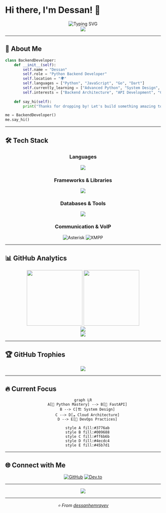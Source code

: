 # Hi there, I'm Dessan! 👋

<div align="center">
  <img src="https://readme-typing-svg.herokuapp.com?font=Fira+Code&size=32&duration=2800&pause=2000&color=A9FEF7&center=true&vCenter=true&width=940&lines=Backend+Developer;Python+Enthusiast;Open+Source+Contributor;Always+Learning+New+Technologies" alt="Typing SVG" />
</div>

<div align="center">
  <img src="https://komarev.com/ghpvc/?username=dessanhemrayev&style=for-the-badge&color=0891b2&labelColor=1c1917" />
</div>

---

## 🚀 About Me

```python
class BackendDeveloper:
    def __init__(self):
        self.name = "Dessan"
        self.role = "Python Backend Developer"
        self.location = "🌍"
        self.languages = ["Python", "JavaScript", "Go", "Dart"]
        self.currently_learning = ["Advanced Python", "System Design", "DevOps"]
        self.interests = ["Backend Architecture", "API Development", "Cloud Computing"]
    
    def say_hi(self):
        print("Thanks for dropping by! Let's build something amazing together.")

me = BackendDeveloper()
me.say_hi()
```

---

## 🛠️ Tech Stack

<div align="center">

### Languages
<p>
  <img src="https://skillicons.dev/icons?i=python,js,go,dart,bash,html" />
</p>

### Frameworks & Libraries
<p>
  <img src="https://skillicons.dev/icons?i=fastapi,django,flutter" />
</p>

### Databases & Tools
<p>
  <img src="https://skillicons.dev/icons?i=postgresql,git,docker,aws,linux" />
</p>

### Communication & VoIP
<p>
  <img src="https://img.shields.io/badge/Asterisk-FF6600?style=for-the-badge&logo=asterisk&logoColor=white" alt="Asterisk" />
  <img src="https://img.shields.io/badge/XMPP-007BFF?style=for-the-badge&logo=xmpp&logoColor=white" alt="XMPP" />
</p>

</div>

---

## 📊 GitHub Analytics

<div align="center">
  <img height="180em" src="https://github-readme-stats.vercel.app/api?username=dessanhemrayev&show_icons=true&theme=tokyonight&include_all_commits=true&count_private=true&hide_border=true"/>
  <img height="180em" src="https://github-readme-stats.vercel.app/api/top-langs/?username=dessanhemrayev&layout=compact&langs_count=8&theme=tokyonight&hide_border=true"/>
</div>

<div align="center">
  <img src="https://github-readme-streak-stats.herokuapp.com/?user=dessanhemrayev&theme=tokyonight&hide_border=true" />
</div>


<div align="center">
  <img src="https://github-readme-activity-graph.vercel.app/graph?username=dessanhemrayev&theme=tokyo-night&hide_border=true&area=true" />
</div>

---

## 🏆 GitHub Trophies

<div align="center">
  <img src="https://github-profile-trophy.vercel.app/?username=dessanhemrayev&theme=tokyonight&no-frame=true&no-bg=true&margin-w=4&row=1" />
</div>

---

## 🔥 Current Focus

<div align="center">

```mermaid
graph LR
    A[🐍 Python Mastery] --> B[🚀 FastAPI]
    B --> C[🏗️ System Design]
    C --> D[☁️ Cloud Architecture]
    D --> E[🔧 DevOps Practices]
    
    style A fill:#3776ab
    style B fill:#009688
    style C fill:#ff6b6b
    style D fill:#4ecdc4
    style E fill:#45b7d1
```

</div>

---

## 🌐 Connect with Me

<div align="center">
  
[![GitHub](https://img.shields.io/badge/GitHub-%2312100E.svg?&style=for-the-badge&logo=github&logoColor=white)](https://github.com/dessanhemrayev)
[![Dev.to](https://img.shields.io/badge/dev.to-0A0A0A?style=for-the-badge&logo=devdotto&logoColor=white)](https://dev.to/dessanhemrayev)

</div>

---

<div align="center">
  <img src="https://capsule-render.vercel.app/api?type=waving&color=gradient&height=100&section=footer&width=100%&fontColor=ffffff&text=Thanks%20for%20visiting!&fontSize=16&fontAlignY=75&desc=Let's%20connect%20and%20build%20something%20amazing%20together&descAlignY=55&descAlign=50" />
</div>

---

<div align="center">
  <i>⭐️ From <a href="https://github.com/dessanhemrayev">dessanhemrayev</a></i>
</div>
